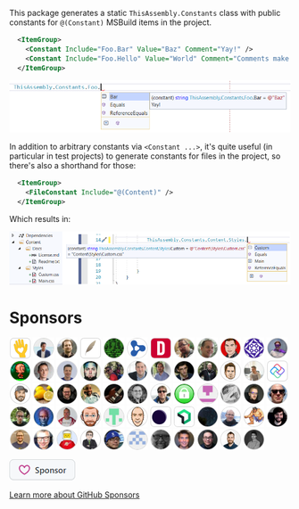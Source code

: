 <!-- #content -->
This package generates a static `ThisAssembly.Constants` class with public
constants for `@(Constant)` MSBuild items in the project.

```xml
  <ItemGroup>
    <Constant Include="Foo.Bar" Value="Baz" Comment="Yay!" />
    <Constant Include="Foo.Hello" Value="World" Comment="Comments make everything better 😍" />
  </ItemGroup>
```


![](https://raw.githubusercontent.com/devlooped/ThisAssembly/main/img/ThisAssembly.Constants.png)

In addition to arbitrary constants via `<Constant ...>`, it's quite useful (in particular in test projects) 
to generate constants for files in the project, so there's also a shorthand for those:

```xml
  <ItemGroup>
    <FileConstant Include="@(Content)" />
  </ItemGroup>
```

Which results in:

![](https://raw.githubusercontent.com/devlooped/ThisAssembly/main/img/ThisAssembly.Constants2.png)

<!-- #content -->
<!-- include https://github.com/devlooped/sponsors/raw/main/footer.md -->
# Sponsors 

<!-- sponsors.md -->
[![Clarius Org](https://raw.githubusercontent.com/devlooped/sponsors/main/.github/avatars/clarius.png "Clarius Org")](https://github.com/clarius)
[![C. Augusto Proiete](https://raw.githubusercontent.com/devlooped/sponsors/main/.github/avatars/augustoproiete.png "C. Augusto Proiete")](https://github.com/augustoproiete)
[![Kirill Osenkov](https://raw.githubusercontent.com/devlooped/sponsors/main/.github/avatars/KirillOsenkov.png "Kirill Osenkov")](https://github.com/KirillOsenkov)
[![MFB Technologies, Inc.](https://raw.githubusercontent.com/devlooped/sponsors/main/.github/avatars/MFB-Technologies-Inc.png "MFB Technologies, Inc.")](https://github.com/MFB-Technologies-Inc)
[![Stephen Shaw](https://raw.githubusercontent.com/devlooped/sponsors/main/.github/avatars/decriptor.png "Stephen Shaw")](https://github.com/decriptor)
[![Torutek](https://raw.githubusercontent.com/devlooped/sponsors/main/.github/avatars/torutek-gh.png "Torutek")](https://github.com/torutek-gh)
[![DRIVE.NET, Inc.](https://raw.githubusercontent.com/devlooped/sponsors/main/.github/avatars/drivenet.png "DRIVE.NET, Inc.")](https://github.com/drivenet)
[![David Kean](https://raw.githubusercontent.com/devlooped/sponsors/main/.github/avatars/davkean.png "David Kean")](https://github.com/davkean)
[![](https://raw.githubusercontent.com/devlooped/sponsors/main/.github/avatars/chiluap.png "")](https://github.com/chiluap)
[![Daniel Gnägi](https://raw.githubusercontent.com/devlooped/sponsors/main/.github/avatars/dgnaegi.png "Daniel Gnägi")](https://github.com/dgnaegi)
[![Ashley Medway](https://raw.githubusercontent.com/devlooped/sponsors/main/.github/avatars/AshleyMedway.png "Ashley Medway")](https://github.com/AshleyMedway)
[![Keith Pickford](https://raw.githubusercontent.com/devlooped/sponsors/main/.github/avatars/Keflon.png "Keith Pickford")](https://github.com/Keflon)
[![bitbonk](https://raw.githubusercontent.com/devlooped/sponsors/main/.github/avatars/bitbonk.png "bitbonk")](https://github.com/bitbonk)
[![Thomas Bolon](https://raw.githubusercontent.com/devlooped/sponsors/main/.github/avatars/tbolon.png "Thomas Bolon")](https://github.com/tbolon)
[![Yurii Rashkovskii](https://raw.githubusercontent.com/devlooped/sponsors/main/.github/avatars/yrashk.png "Yurii Rashkovskii")](https://github.com/yrashk)
[![Kori Francis](https://raw.githubusercontent.com/devlooped/sponsors/main/.github/avatars/kfrancis.png "Kori Francis")](https://github.com/kfrancis)
[![Zdenek Havlin](https://raw.githubusercontent.com/devlooped/sponsors/main/.github/avatars/wdolek.png "Zdenek Havlin")](https://github.com/wdolek)
[![Sean Killeen](https://raw.githubusercontent.com/devlooped/sponsors/main/.github/avatars/SeanKilleen.png "Sean Killeen")](https://github.com/SeanKilleen)
[![Toni Wenzel](https://raw.githubusercontent.com/devlooped/sponsors/main/.github/avatars/twenzel.png "Toni Wenzel")](https://github.com/twenzel)
[![Giorgi Dalakishvili](https://raw.githubusercontent.com/devlooped/sponsors/main/.github/avatars/Giorgi.png "Giorgi Dalakishvili")](https://github.com/Giorgi)
[![Kelly White](https://raw.githubusercontent.com/devlooped/sponsors/main/.github/avatars/mckhendry.png "Kelly White")](https://github.com/mckhendry)
[![Allan Ritchie](https://raw.githubusercontent.com/devlooped/sponsors/main/.github/avatars/aritchie.png "Allan Ritchie")](https://github.com/aritchie)
[![Mike James](https://raw.githubusercontent.com/devlooped/sponsors/main/.github/avatars/MikeCodesDotNET.png "Mike James")](https://github.com/MikeCodesDotNET)
[![Uno Platform](https://raw.githubusercontent.com/devlooped/sponsors/main/.github/avatars/unoplatform.png "Uno Platform")](https://github.com/unoplatform)
[![Dan Siegel](https://raw.githubusercontent.com/devlooped/sponsors/main/.github/avatars/dansiegel.png "Dan Siegel")](https://github.com/dansiegel)
[![Reuben Swartz](https://raw.githubusercontent.com/devlooped/sponsors/main/.github/avatars/rbnswartz.png "Reuben Swartz")](https://github.com/rbnswartz)
[![Jeremy Simmons](https://raw.githubusercontent.com/devlooped/sponsors/main/.github/avatars/jeremysimmons.png "Jeremy Simmons")](https://github.com/jeremysimmons)
[![Jacob Foshee](https://raw.githubusercontent.com/devlooped/sponsors/main/.github/avatars/jfoshee.png "Jacob Foshee")](https://github.com/jfoshee)
[![](https://raw.githubusercontent.com/devlooped/sponsors/main/.github/avatars/Mrxx99.png "")](https://github.com/Mrxx99)
[![Eric Johnson](https://raw.githubusercontent.com/devlooped/sponsors/main/.github/avatars/eajhnsn1.png "Eric Johnson")](https://github.com/eajhnsn1)
[![Norman Mackay](https://raw.githubusercontent.com/devlooped/sponsors/main/.github/avatars/mackayn.png "Norman Mackay")](https://github.com/mackayn)
[![Certify The Web](https://raw.githubusercontent.com/devlooped/sponsors/main/.github/avatars/certifytheweb.png "Certify The Web")](https://github.com/certifytheweb)
[![Taylor Mansfield](https://raw.githubusercontent.com/devlooped/sponsors/main/.github/avatars/lavahot.png "Taylor Mansfield")](https://github.com/lavahot)
[![Mårten Rånge](https://raw.githubusercontent.com/devlooped/sponsors/main/.github/avatars/mrange.png "Mårten Rånge")](https://github.com/mrange)
[![David Petric](https://raw.githubusercontent.com/devlooped/sponsors/main/.github/avatars/davidpetric.png "David Petric")](https://github.com/davidpetric)
[![Rich Lee](https://raw.githubusercontent.com/devlooped/sponsors/main/.github/avatars/richlee.png "Rich Lee")](https://github.com/richlee)
[![Danilo Dantas](https://raw.githubusercontent.com/devlooped/sponsors/main/.github/avatars/dannevesdantas.png "Danilo Dantas")](https://github.com/dannevesdantas)
[![](https://raw.githubusercontent.com/devlooped/sponsors/main/.github/avatars/nietras.png "")](https://github.com/nietras)
[![Gary Woodfine](https://raw.githubusercontent.com/devlooped/sponsors/main/.github/avatars/garywoodfine.png "Gary Woodfine")](https://github.com/garywoodfine)
[![](https://raw.githubusercontent.com/devlooped/sponsors/main/.github/avatars/kristinnstefansson.png "")](https://github.com/kristinnstefansson)
[![](https://raw.githubusercontent.com/devlooped/sponsors/main/.github/avatars/DarrenAtConexus.png "")](https://github.com/DarrenAtConexus)
[![Steve Bilogan](https://raw.githubusercontent.com/devlooped/sponsors/main/.github/avatars/kazo0.png "Steve Bilogan")](https://github.com/kazo0)
[![Ix Technologies B.V.](https://raw.githubusercontent.com/devlooped/sponsors/main/.github/avatars/IxTechnologies.png "Ix Technologies B.V.")](https://github.com/IxTechnologies)
[![New Relic](https://raw.githubusercontent.com/devlooped/sponsors/main/.github/avatars/newrelic.png "New Relic")](https://github.com/newrelic)
[![Chris Johnston‮](https://raw.githubusercontent.com/devlooped/sponsors/main/.github/avatars/Chris-Johnston.png "Chris Johnston‮")](https://github.com/Chris-Johnston)
[![David JENNI](https://raw.githubusercontent.com/devlooped/sponsors/main/.github/avatars/davidjenni.png "David JENNI")](https://github.com/davidjenni)
[![](https://raw.githubusercontent.com/devlooped/sponsors/main/.github/avatars/ehonda.png "")](https://github.com/ehonda)
[![Jonathan ](https://raw.githubusercontent.com/devlooped/sponsors/main/.github/avatars/Jonathan-Hickey.png "Jonathan ")](https://github.com/Jonathan-Hickey)
[![Oleg Kyrylchuk](https://raw.githubusercontent.com/devlooped/sponsors/main/.github/avatars/okyrylchuk.png "Oleg Kyrylchuk")](https://github.com/okyrylchuk)
[![Juan Blanco](https://raw.githubusercontent.com/devlooped/sponsors/main/.github/avatars/juanfranblanco.png "Juan Blanco")](https://github.com/juanfranblanco)
[![LosManos](https://raw.githubusercontent.com/devlooped/sponsors/main/.github/avatars/LosManos.png "LosManos")](https://github.com/LosManos)
[![Mariusz Kogut](https://raw.githubusercontent.com/devlooped/sponsors/main/.github/avatars/MariuszKogut.png "Mariusz Kogut")](https://github.com/MariuszKogut)
[![Charley Wu](https://raw.githubusercontent.com/devlooped/sponsors/main/.github/avatars/akunzai.png "Charley Wu")](https://github.com/akunzai)
[![](https://raw.githubusercontent.com/devlooped/sponsors/main/.github/avatars/meisenring.png "")](https://github.com/meisenring)
[![Thomas Due](https://raw.githubusercontent.com/devlooped/sponsors/main/.github/avatars/Tdue21.png "Thomas Due")](https://github.com/Tdue21)
[![Jakob Tikjøb Andersen](https://raw.githubusercontent.com/devlooped/sponsors/main/.github/avatars/jakobt.png "Jakob Tikjøb Andersen")](https://github.com/jakobt)
[![Seann Alexander](https://raw.githubusercontent.com/devlooped/sponsors/main/.github/avatars/seanalexander.png "Seann Alexander")](https://github.com/seanalexander)
[![Tino Hager](https://raw.githubusercontent.com/devlooped/sponsors/main/.github/avatars/tinohager.png "Tino Hager")](https://github.com/tinohager)
[![Badre BSAILA](https://raw.githubusercontent.com/devlooped/sponsors/main/.github/avatars/pedrobsaila.png "Badre BSAILA")](https://github.com/pedrobsaila)


<!-- sponsors.md -->

[![Sponsor this project](https://raw.githubusercontent.com/devlooped/sponsors/main/sponsor.png "Sponsor this project")](https://github.com/sponsors/devlooped)
&nbsp;

[Learn more about GitHub Sponsors](https://github.com/sponsors)

<!-- https://github.com/devlooped/sponsors/raw/main/footer.md -->
